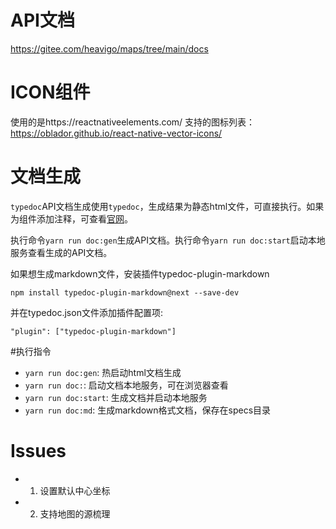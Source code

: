 # API文档
https://gitee.com/heavigo/maps/tree/main/docs

# ICON组件
使用的是https://reactnativeelements.com/
支持的图标列表：https://oblador.github.io/react-native-vector-icons/

# 文档生成
`typedoc`API文档生成使用`typedoc`，生成结果为静态html文件，可直接执行。如果为组件添加注释，可查看[官网](https://typedoc.org/guides/overview/)。

执行命令`yarn run doc:gen`生成API文档。执行命令`yarn run doc:start`启动本地服务查看生成的API文档。

如果想生成markdown文件，安装插件typedoc-plugin-markdown
```
npm install typedoc-plugin-markdown@next --save-dev
```
并在typedoc.json文件添加插件配置项:
```
"plugin": ["typedoc-plugin-markdown"]
```

#执行指令
- `yarn run doc:gen`: 热启动html文档生成
- `yarn run doc:`: 启动文档本地服务，可在浏览器查看
- `yarn run doc:start`: 生成文档并启动本地服务
- `yarn run doc:md`: 生成markdown格式文档，保存在specs目录

# Issues

- 1. 设置默认中心坐标
- 2. 支持地图的源梳理